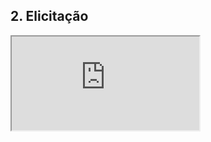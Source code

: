 ## 2. Elicitação

<iframe class="release-video" src="https://youtube.com/embed/3nu-ekJxQ5s" name="Apresentação Planejamento" allow="accelerometer; autoplay; encrypted-media; gyroscope; picture-in-picture" allowfullscreen > Seu navegador não possui suporte para esse recurso... </iframe>
